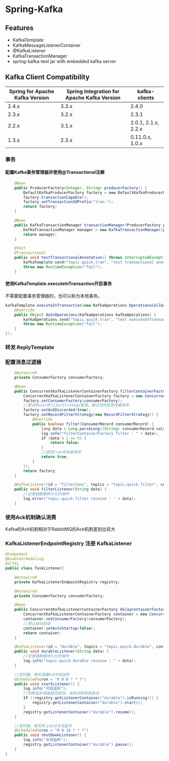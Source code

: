 # Spring-Kafka
<!-- @author DHJT 2020-02-12 -->
## Features
- KafkaTemplate
- KafkaMessageListenerContainer
- @KafkaListener
- KafkaTransactionManager
- spring-kafka-test jar with embedded kafka server

## Kafka Client Compatibility
| Spring for Apache Kafka Version | Spring Integration for Apache Kafka Version |    kafka-clients    |
|---------------------------------|---------------------------------------------|---------------------|
| 2.4.x                           | 3.3.x                                       | 2.4.0               |
| 2.3.x                           | 3.2.x                                       | 2.3.1               |
| 2.2.x                           | 3.1.x                                       | 2.0.1, 2.1.x, 2.2.x |
| 1.3.x                           | 2.3.x                                       | 0.11.0.x, 1.0.x     |

### 事务

#### 配置Kafka事务管理器并使用@Transactional注解
```java
    @Bean
    public ProducerFactory<Integer, String> producerFactory() {
        DefaultKafkaProducerFactory factory = new DefaultKafkaProducerFactory<>(senderProps());
        factory.transactionCapable();
        factory.setTransactionIdPrefix("tran-");
        return factory;
    }

    @Bean
    public KafkaTransactionManager transactionManager(ProducerFactory producerFactory) {
        KafkaTransactionManager manager = new KafkaTransactionManager(producerFactory);
        return manager;
    }

    @Test
    @Transactional
    public void testTransactionalAnnotation() throws InterruptedException {
        kafkaTemplate.send("topic.quick.tran", "test transactional annotation");
        throw new RuntimeException("fail");
    }
```

#### 使用KafkaTemplate.executeInTransaction开启事务
不需要配置事务管理器的，也可以称为本地事务。
```java
kafkaTemplate.executeInTransaction(new KafkaOperations.OperationsCallback() {
    @Override
    public Object doInOperations(KafkaOperations kafkaOperations) {
        kafkaOperations.send("topic.quick.tran", "test executeInTransaction");
        throw new RuntimeException("fail");
    }
});
```

### 转发 ReplyTemplate

### 配置消息过滤器
```java
    @Autowired
    private ConsumerFactory consumerFactory;

    @Bean
    public ConcurrentKafkaListenerContainerFactory filterContainerFactory() {
        ConcurrentKafkaListenerContainerFactory factory = new ConcurrentKafkaListenerContainerFactory();
        factory.setConsumerFactory(consumerFactory);
        //配合RecordFilterStrategy使用，被过滤的信息将被丢弃
        factory.setAckDiscarded(true);
        factory.setRecordFilterStrategy(new RecordFilterStrategy() {
            @Override
            public boolean filter(ConsumerRecord consumerRecord) {
                long data = Long.parseLong((String) consumerRecord.value());
                log.info("filterContainerFactory filter : " + data);
                if (data % 2 == 0) {
                    return false;
                }
                //返回true将会被丢弃
                return true;
            }
        });
        return factory;
    }

    @KafkaListener(id = "filterCons", topics = "topic.quick.filter", containerFactory = "filterContainerFactory")
    public void filterListener(String data) {
        //这里做数据持久化的操作
        log.error("topic.quick.filter receive : " + data);
    }
```

### 使用Ack机制确认消费
Kafka的Ack机制相对于RabbitMQ的Ack机制差别比较大

### KafkaListenerEndpointRegistry 注册 KafkaListener
```java
@Component
@EnableScheduling
@Slf4j
public class TaskListener{

    @Autowired
    private KafkaListenerEndpointRegistry registry;

    @Autowired
    private ConsumerFactory consumerFactory;

    @Bean
    public ConcurrentKafkaListenerContainerFactory delayContainerFactory() {
        ConcurrentKafkaListenerContainerFactory container = new ConcurrentKafkaListenerContainerFactory();
        container.setConsumerFactory(consumerFactory);
        //禁止自动启动
        container.setAutoStartup(false);
        return container;
    }

    @KafkaListener(id = "durable", topics = "topic.quick.durable", containerFactory = "delayContainerFactory")
    public void durableListener(String data) {
        //这里做数据持久化的操作
        log.info("topic.quick.durable receive : " + data);
    }

    //定时器，每天凌晨0点开启监听
    @Scheduled(cron = "0 0 0 * * ?")
    public void startListener() {
        log.info("开启监听");
        //判断监听容器是否启动，未启动则将其启动
        if (!registry.getListenerContainer("durable").isRunning()) {
            registry.getListenerContainer("durable").start();
        }
        registry.getListenerContainer("durable").resume();
    }

    //定时器，每天早上10点关闭监听
    @Scheduled(cron = "0 0 10 * * ?")
    public void shutDownListener() {
        log.info("关闭监听");
        registry.getListenerContainer("durable").pause();
    }
}
```

[1]: https://blog.csdn.net/jpfjdmm/article/details/100709256 'kafka介绍及使用'
[2]: https://www.jianshu.com/p/13589c6839ec 'Spring-Kafka（七）—— 实现消息转发以及ReplyTemplate'
[3]: https://www.jianshu.com/c/0c9d83802b0c 'Spring-Kafka史上最强入门教程'
[4]: https://www.jianshu.com/p/92487ba9052f 'Kafka在SpringBoot中的入门配置'